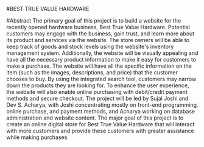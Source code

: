 #BEST TRUE VALUE HARDWARE

#Abstract
The primary goal of this project is to build a website for the recently opened hardware business, Best True Value Hardware. Potential customers may engage with the business, gain trust, and learn more about its product and services via the website. The store owners will be able to keep track of goods and stock levels using the website's inventory management system. Additionally, the website will be visually appealing and have all the necessary product information to make it easy for customers to make a purchase. The website will have all the specific information on the item (such as the images, descriptions, and price) that the customer chooses to buy. By using the integrated search tool, customers may narrow down the products they are looking for. To enhance the user experience, the website will also enable online purchasing with debit/credit payment methods and secure checkout. The project will be led by Sujal Joshi and Dev S. Acharya, with Joshi concentrating mostly on front-end programming, online purchase, and payment methods, and Acharya working on database administration and website content. The major goal of this project is to create an online digital store for Best True Value Hardware that will interact with more customers and provide these customers with greater assistance while making purchases.
